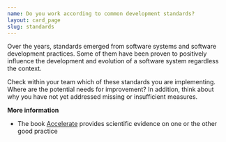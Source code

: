```yaml
---
name: Do you work according to common development standards?
layout: card_page
slug: standards
---
```

Over the years, standards emerged from software systems and software development practices.
Some of them have been proven to positively influence the development and evolution of a software system regardless the context. 

Check within your team which of these standards you are implementing. Where are the potential needs for improvement? In addition, think about why you have not yet addressed missing or insufficient measures.

**More information**

* The book [Accelerate](https://itrevolution.com/book/accelerate/) provides scientific evidence on one or the other good practice